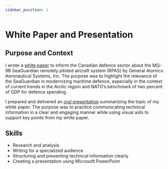 ```yaml
---
sidebar_position: 1
---
```

# White Paper and Presentation

## Purpose and Context

I wrote a [white paper](https://www.dropbox.com/scl/fi/8rmz6hax3ii5ytbx9xpqd/JGuinoiseau-White-Paper.pdf?rlkey=3n66f7nzrmjexk96f338by8y8&st=6sxzqzga&dl=0) to inform the Canadian defence sector about the MQ-9B SeaGuardian remotely piloted aircraft system (RPAS) by General Atomics Aeronautical Systems, Inc. The purpose was to highlight the relevance of the SeaGuardian in modernizing maritime defence, especially in the context of current trends in the Arctic region and NATO’s benchmark of two percent of GDP for defence spending.

I prepared and delivered an [oral presentation](https://youtu.be/5TLwN55bXEE) summarizing the topic of my white paper. The purpose was to practice communicating technical information in a clear and engaging manner while using visual aids to support key points from my white paper.

## Skills
- Research and analysis
- Writing for a specialized audience
- Structuring and presenting technical information clearly
- Creating a presentation using Microsoft PowerPoint 

